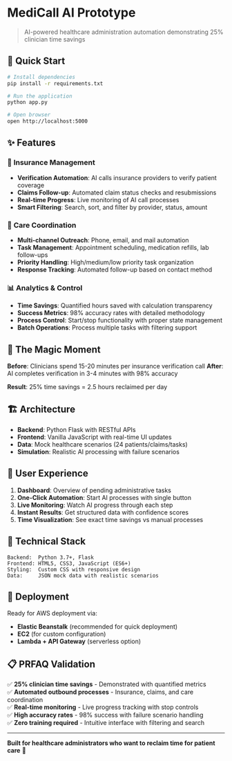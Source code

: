 # MediCall AI Prototype

> AI-powered healthcare administration automation demonstrating 25% clinician time savings

## 🚀 Quick Start

```bash
# Install dependencies
pip install -r requirements.txt

# Run the application
python app.py

# Open browser
open http://localhost:5000
```

## ✨ Features

### 🏥 **Insurance Management**
- **Verification Automation**: AI calls insurance providers to verify patient coverage
- **Claims Follow-up**: Automated claim status checks and resubmissions
- **Real-time Progress**: Live monitoring of AI call processes
- **Smart Filtering**: Search, sort, and filter by provider, status, amount

### 👥 **Care Coordination** 
- **Multi-channel Outreach**: Phone, email, and mail automation
- **Task Management**: Appointment scheduling, medication refills, lab follow-ups
- **Priority Handling**: High/medium/low priority task organization
- **Response Tracking**: Automated follow-up based on contact method

### 📊 **Analytics & Control**
- **Time Savings**: Quantified hours saved with calculation transparency
- **Success Metrics**: 98% accuracy rates with detailed methodology
- **Process Control**: Start/stop functionality with proper state management
- **Batch Operations**: Process multiple tasks with filtering support

## 🎯 The Magic Moment

**Before**: Clinicians spend 15-20 minutes per insurance verification call
**After**: AI completes verification in 3-4 minutes with 98% accuracy

**Result**: 25% time savings = 2.5 hours reclaimed per day

## 🏗️ Architecture

- **Backend**: Python Flask with RESTful APIs
- **Frontend**: Vanilla JavaScript with real-time UI updates
- **Data**: Mock healthcare scenarios (24 patients/claims/tasks)
- **Simulation**: Realistic AI processing with failure scenarios

## 📱 User Experience

1. **Dashboard**: Overview of pending administrative tasks
2. **One-Click Automation**: Start AI processes with single button
3. **Live Monitoring**: Watch AI progress through each step
4. **Instant Results**: Get structured data with confidence scores
5. **Time Visualization**: See exact time savings vs manual processes

## 🔧 Technical Stack

```
Backend:  Python 3.7+, Flask
Frontend: HTML5, CSS3, JavaScript (ES6+)
Styling:  Custom CSS with responsive design
Data:     JSON mock data with realistic scenarios
```

## 🚀 Deployment

Ready for AWS deployment via:
- **Elastic Beanstalk** (recommended for quick deployment)
- **EC2** (for custom configuration)
- **Lambda + API Gateway** (serverless option)

## 📋 PRFAQ Validation

✅ **25% clinician time savings** - Demonstrated with quantified metrics  
✅ **Automated outbound processes** - Insurance, claims, and care coordination  
✅ **Real-time monitoring** - Live progress tracking with stop controls  
✅ **High accuracy rates** - 98% success with failure scenario handling  
✅ **Zero training required** - Intuitive interface with filtering and search  

---

**Built for healthcare administrators who want to reclaim time for patient care** 🏥